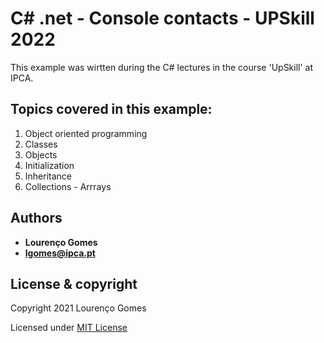 # C# .net  - Console contacts - UPSkill 2022
This example was wirtten during the C# lectures in the course 'UpSkill' at IPCA.

## Topics covered in this example:
1. Object oriented programming
2. Classes
3. Objects
4. Initialization 
5. Inheritance 
6. Collections - Arrrays

## Authors

* **Lourenço Gomes**
* **lgomes@ipca.pt**

License & copyright
-------------------

Copyright 2021 Lourenço Gomes

Licensed under [MIT License](LICENSE)
